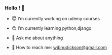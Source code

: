 ### Hello ! 👋

- :innocent: I’m currently working on udemy courses
- :wink: I’m currently learning python,django

- 💬 Ask me about anything
- :pencil: How to reach me: wibnudickson@gmail.com


